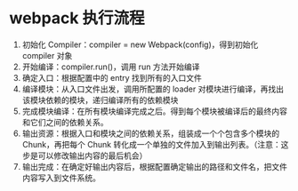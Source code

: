 # webpack 执行流程
1. 初始化 Compiler：compiler = new Webpack(config)，得到初始化 compiler 对象
2. 开始编译：compiler.run()，调用 run 方法开始编译
3. 确定入口：根据配置中的 entry 找到所有的入口文件
4. 编译模块：从入口文件出发，调用所配置的 loader 对模块进行编译，再找出该模块依赖的模块，递归编译所有的依赖模块
5. 完成模块编译：在所有模块编译完成之后。得到每个模块被编译后的最终内容和它们之间的依赖关系。
6. 输出资源：根据入口和模块之间的依赖关系，组装成一个个包含多个模块的 Chunk，再把每个 Chunk 转化成一个单独的文件加入到输出列表。（注意：这步是可以修改输出内容的最后机会）
7. 输出完成：在确定好输出内容后，根据配置确定输出的路径和文件名，把文件内容写入到文件系统。